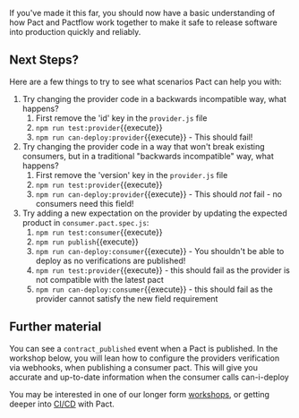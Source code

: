 If you've made it this far, you should now have a basic understanding of how Pact and Pactflow work together to make it safe to release software into production quickly and reliably.

## Next Steps?

Here are a few things to try to see what scenarios Pact can help you with:

1. Try changing the provider code in a backwards incompatible way, what happens?
   1. First remove the 'id' key in the `provider.js` file
   2. `npm run test:provider`{{execute}}
   3. `npm run can-deploy:provider`{{execute}} - This should fail!
1. Try changing the provider code in a way that won't break existing consumers, but in a traditional "backwards incompatible" way, what happens?
   1. First remove the 'version' key in the `provider.js` file
   2. `npm run test:provider`{{execute}}
   3. `npm run can-deploy:provider`{{execute}} - This should _not_ fail - no consumers need this field!
1. Try adding a new expectation on the provider by updating the expected product in `consumer.pact.spec.js`:
   1. `npm run test:consumer`{{execute}}
   2. `npm run publish`{{execute}}
   3. `npm run can-deploy:consumer`{{execute}} - You shouldn't be able to deploy as no verifications are published!
   4. `npm run test:provider`{{execute}} - this should fail as the provider is not compatible with the latest pact
   5. `npm run can-deploy:consumer`{{execute}} - this should fail as the provider cannot satisfy the new field requirement

## Further material

You can see a `contract_published` event when a Pact is published. In the workshop below, you will lean how to configure the providers verification via webhooks, when publishing a consumer pact. This will give you accurate and up-to-date information when the consumer calls can-i-deploy

You may be interested in one of our longer form [workshops](https://docs.pact.io/implementation_guides/workshops), or getting deeper into [CI/CD](https://docs.pactflow.io/docs/workshops/ci-cd/) with Pact.
